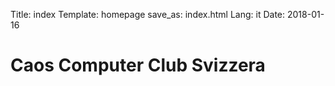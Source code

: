 Title: index
Template: homepage
save_as: index.html
Lang: it
Date: 2018-01-16

# Caos Computer Club Svizzera
